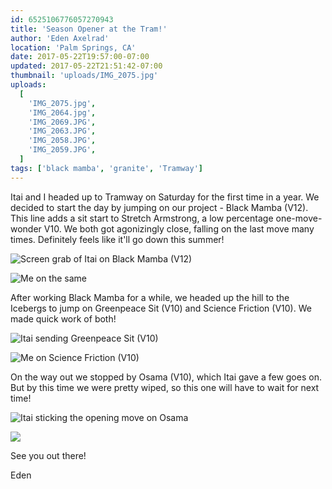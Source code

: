 ```yaml
---
id: 6525106776057270943
title: 'Season Opener at the Tram!'
author: 'Eden Axelrad'
location: 'Palm Springs, CA'
date: 2017-05-22T19:57:00-07:00
updated: 2017-05-22T21:51:42-07:00
thumbnail: 'uploads/IMG_2075.jpg'
uploads:
  [
    'IMG_2075.jpg',
    'IMG_2064.jpg',
    'IMG_2069.JPG',
    'IMG_2063.JPG',
    'IMG_2058.JPG',
    'IMG_2059.JPG',
  ]
tags: ['black mamba', 'granite', 'Tramway']
---
```


Itai and I headed up to Tramway on Saturday for the first time in a year. We decided to start the day by jumping on our project - Black Mamba (V12). This line adds a sit start to Stretch Armstrong, a low percentage one-move-wonder V10. We both got agonizingly close, falling on the last move many times. Definitely feels like it'll go down this summer!

![Screen grab of Itai on Black Mamba (V12)](uploads/IMG_2075.jpg)

![Me on the same](uploads/IMG_2064.jpg)

After working Black Mamba for a while, we headed up the hill to the Icebergs to jump on Greenpeace Sit (V10) and Science Friction (V10). We made quick work of both!

![Itai sending Greenpeace Sit (V10)](uploads/IMG_2069.JPG)

![Me on Science Friction (V10)](uploads/IMG_2063.JPG)

On the way out we stopped by Osama (V10), which Itai gave a few goes on. But by this time we were pretty wiped, so this one will have to wait for next time!

![Itai sticking the opening move on Osama](uploads/IMG_2058.JPG)

![](uploads/IMG_2059.JPG)

See you out there!

Eden
